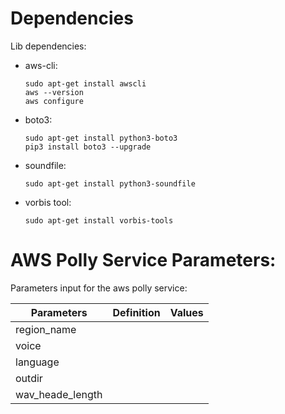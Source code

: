 # Dependencies
Lib dependencies:
- aws-cli:
    ```
    sudo apt-get install awscli
    aws --version
    aws configure
    ```
- boto3:
    ```
    sudo apt-get install python3-boto3
    pip3 install boto3 --upgrade
    ```
- soundfile:
    ```
    sudo apt-get install python3-soundfile
    ```
- vorbis tool:
    ```
    sudo apt-get install vorbis-tools
    ```


# AWS Polly Service Parameters:
Parameters input for the aws polly service: 

| Parameters           | Definition | Values |
|----------------------|------------|--------|
|region_name           |            |        |
|voice                 |            |        |
|language              |            |        |
|outdir                |            |        |
|wav_heade_length      |            |        |
